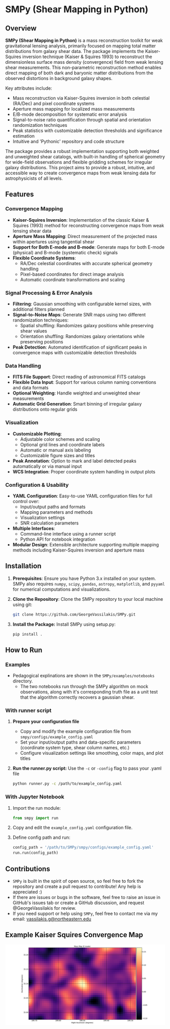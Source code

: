 # SMPy (Shear Mapping in Python)

## Overview
**SMPy (Shear Mapping in Python)** is a mass reconstruction toolkit for weak gravitational lensing analysis, primarily focused on mapping total matter distributions from galaxy shear data. The package implements the Kaiser-Squires inversion technique (Kaiser & Squires 1993) to reconstruct the dimensionless surface mass density (convergence) field from weak lensing shear measurements. This non-parametric reconstruction method enables direct mapping of both dark and baryonic matter distributions from the observed distortions in background galaxy shapes.

Key attributes include:
- Mass reconstruction via Kaiser-Squires inversion in both celestial (RA/Dec) and pixel coordinate systems
- Aperture mass mapping for localized mass measurements
- E/B-mode decomposition for systematic error analysis
- Signal-to-noise ratio quantification through spatial and orientation randomization techniques
- Peak statistics with customizable detection thresholds and significance estimation
- Intuitive and 'Pythonic' repository and code structure

The package provides a robust implementation supporting both weighted and unweighted shear catalogs, with built-in handling of spherical geometry for wide-field observations and flexible gridding schemes for irregular galaxy distributions. This project aims to provide a robust, intuitive, and accessible way to create convergence maps from weak lensing data for astrophysicists of all levels.

## Features
### Convergence Mapping
- **Kaiser-Squires Inversion**: Implementation of the classic Kaiser & Squires (1993) method for reconstructing convergence maps from weak lensing shear data
- **Aperture Mass Mapping**: Direct measurement of the projected mass within apertures using tangential shear
- **Support for Both E-mode and B-mode**: Generate maps for both E-mode (physical) and B-mode (systematic check) signals
- **Flexible Coordinate Systems**: 
  - RA/Dec celestial coordinates with accurate spherical geometry handling
  - Pixel-based coordinates for direct image analysis
  - Automatic coordinate transformations and scaling

### Signal Processing & Error Analysis
- **Filtering**: Gaussian smoothing with configurable kernel sizes, with additional filters planned
- **Signal-to-Noise Maps**: Generate SNR maps using two different randomization techniques:
  - Spatial shuffling: Randomizes galaxy positions while preserving shear values
  - Orientation shuffling: Randomizes galaxy orientations while preserving positions
- **Peak Detection**: Automated identification of significant peaks in convergence maps with customizable detection thresholds

### Data Handling
- **FITS File Support**: Direct reading of astronomical FITS catalogs
- **Flexible Data Input**: Support for various column naming conventions and data formats
- **Optional Weighting**: Handle weighted and unweighted shear measurements
- **Automatic Grid Generation**: Smart binning of irregular galaxy distributions onto regular grids

### Visualization
- **Customizable Plotting**: 
  - Adjustable color schemes and scaling
  - Optional grid lines and coordinate labels
  - Automatic or manual axis labeling
  - Customizable figure sizes and titles
- **Peak Annotation**: Option to mark and label detected peaks automatically or via manual input
- **WCS Integration**: Proper coordinate system handling in output plots

### Configuration & Usability
- **YAML Configuration**: Easy-to-use YAML configuration files for full control over:
  - Input/output paths and formats
  - Mapping parameters and methods
  - Visualization settings
  - SNR calculation parameters
- **Multiple Interfaces**: 
  - Command-line interface using a runner script
  - Python API for notebook integration
- **Modular Design**: Extensible architecture supporting multiple mapping methods including Kaiser-Squires inversion and aperture mass

## Installation

1. **Prerequisites**: Ensure you have Python 3.x installed on your system. SMPy also requires `numpy`, `scipy`, `pandas`, `astropy`, `matplotlib`, and `pyyaml` for numerical computations and visualizations.

2. **Clone the Repository**: Clone the SMPy repository to your local machine using git:

   ```bash
   git clone https://github.com/GeorgeVassilakis/SMPy.git
   ```

3. **Install the Package:** Install SMPy using setup.py:

   ```bash
   pip install .
   ```

## How to Run
### Examples
- Pedagogical explinations are shown in the `SMPy/examples/notebooks` directory.
  - The two notebooks run through the SMPy algorithm on mock observations, along with it's corresponding truth file as a unit test that the algorithm correctly recovers a gaussian shear.

### With runner script
1. **Prepare your configuration file**
   - Copy and modify the example configuration file from `smpy/configs/example_config.yaml`
   - Set your input/output paths and data-specific parameters (coordinate system type, shear column names, etc.)
   - Configure visualization settings like smoothing, color maps, and plot titles

2. **Run the runner.py script:** Use the `-c` or `-config` flag to pass your .yaml file
   
   ```bash
   python runner.py -c /path/to/example_config.yaml
   ```

### With Jupyter Notebook
1. Import the run module:
   ```python
   from smpy import run
   ```

2. Copy and edit the `example_config.yaml` configuration file.

3. Define config path and run:
   ```python
   config_path = '/path/to/SMPy/smpy/configs/example_config.yaml'
   run.run(config_path)
   ```

## Contributions
- `SMPy` is built in the spirit of open source, so feel free to fork the repository and create a pull request to contribute! Any help is appreciated :)
- If there are issues or bugs in the software, feel free to raise an issue in GitHub's issues tab or create a GitHub discussion, and request @GeorgeVassilakis for review.
- If you need support or help using `SMPy`, feel free to contact me via my email: vassilakis.g@northeastern.edu

## Example Kaiser Squires Convergence Map
![Kaiser Squires Convergence Map](examples/outputs/simulation_testing_kaiser_squires_e_mode.png)
